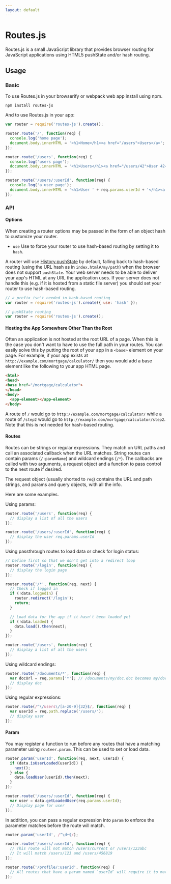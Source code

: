 ```yaml
---
layout: default
---
```



# Routes.js

Routes.js is a small JavaScript library that provides browser routing for JavaScript applications using HTML5 pushState
and/or hash routing.

## Usage

### Basic

To use Routes.js in your browserify or webpack web app install using npm.

```
npm install routes-js
```

And to use Routes.js in your app:

```js
var router = require('routes-js').create();

router.route('/', function(req) {
  console.log('home page');
  document.body.innerHTML = '<h1>Home</h1><a href="/users">Users</a>';
});

router.route('/users', function(req) {
  console.log('users page');
  document.body.innerHTML = '<h1>Users</h1><a href="/users/42">User 42</a>';
});

router.route('/users/:userId', function(req) {
  console.log('a user page');
  document.body.innerHTML = '<h1>User ' + req.params.userId + '</h1><a href="/">Home</a>';
});
```

### API

#### Options

When creating a router options may be passed in the form of an object hash to customize your router.

 * `use` Use to force your router to use hash-based routing by setting it to `hash`.

A router will use [History.pushState](https://developer.mozilla.org/en-US/docs/Web/API/History/pushState) by default,
falling back to hash-based routing (using the URL hash as in `index.html#/my/path`) when the browser does not support
`pushState`. Your web server needs to be able to deliver your app's HTML at any URL the application uses. If your server
does not handle this (e.g. if it is hosted from a static file server) you should set your router to use hash-based
routing.

```js
// a prefix isn't needed in hash-based routing
var router = require('routes-js').create({ use: 'hash' });

// pushState routing
var router = require('routes-js').create();
```

#### Hosting the App Somewhere Other Than the Root

Often an application is not hosted at the root URL of a page. When this is the case you don't want to have to use the
full path in your routes. You can easily solve this by putting the root of your app in a `<base>` element on your page.
For example, if your app exists at `http://example.com/mortgage/calculator/` then you would add a base element like the
following to your app HTML page.

```html
<html>
<head>
<base href="/mortgage/calculator">
</head>
<body>
  <app-element></app-element>
</body>
```

A route of `/` would go to `http://example.com/mortgage/calculator/` while a route of `/step2` would go to
`http://example.com/mortgage/calculator/step2`. Note that this is not needed for hash-based routing.

#### Routes

Routes can be strings or regular expressions. They match on URL paths and call an associated callback when the URL
matches. String routes can contain params (`/:paramName`) and wildcard endings (`/*`). The callbacks are called with two
arguments, a request object and a function to pass control to the next route if desired.

The request object (usually shorted to `req`) contains the URL and path strings, and params and query objects, with all
the info.

Here are some examples.

Using params:

```js
router.route('/users', function(req) {
  // display a list of all the users
});

router.route('/users/:userId', function(req) {
  // display the user req.params.userId
});
```

Using passthrough routes to load data or check for login status:

```js
// Define first so that we don't get into a redirect loop
router.route('/login', function(req) {
  // display the login page
});

router.route('/*', function(req, next) {
  // Check if logged in
  if (!data.loggedIn) {
    router.redirect('/login');
    return;
  }

  // Load data for the app if it hasn't been loaded yet
  if (!data.loaded) {
    data.load().then(next);
  }
});

router.route('/users', function(req) {
  // display a list of all the users
});
```

Using wildcard endings:

```js
router.route('/documents/*', function(req) {
  var docUrl = req.params['*']; // /documents/my/doc.doc becomes my/doc.doc
  // display doc
});
```

Using regular expressions:

```js
router.route(/^\/users\/[a-z0-9]{32}$/, function(req) {
  var userId = req.path.replace('/users/');
  // display user
});
```

#### Param

You may register a function to run before any routes that have a matching parameter using `routeer.param`. This can be
used to set or load data.

```js
router.param('userId', function(req, next, userId) {
  if (data.isUserLoaded(userId)) {
    next();
  } else {
    data.loadUser(userId).then(next);
  }
});

router.route('/users/:userId', function(req) {
  var user = data.getLoadedUser(req.params.userId);
  // Display page for user
});
```

In addition, you can pass a regular expression into `param` to enforce the parameter matches before the route will
match.

```js
router.param('userId', /^\d+$/);

router.route('/users/:userId', function(req) {
  // This route will not match /users/current or /users/123abc
  // It will match /users/123 and /users/456819
});

router.route('/profile/:userId', function(req) {
  // All routes that have a param named `userId` will require it to match numbers only
});
```
